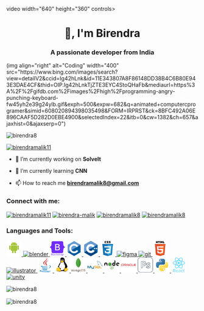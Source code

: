 video width="640" height="360" controls>
        <source src="https://drive.google.com/file/d/1I0CBgbAo2b7JY8PnoC8hDroMu-UVtiia/view?usp=sharing" type="video/mp4">

<h1 align="center"> 👋, I'm Birendra</h1>
<h3 align="center">A passionate developer from India</h3>
(img align="right" alt="Coding" width="400" src="https://www.bing.com/images/search?view=detailV2&ccid=Ig42hLnk&id=11E343807A8F86148DD38B4C6B80E943E3DAE4CF&thid=OIP.Ig42hLnkTjZTE3EYC4StoQHaFb&mediaurl=https%3A%2F%2Fgifdb.com%2Fimages%2Fhigh%2Fprogramming-angry-punching-keyboard-fw45yh2e39g24ylb.gif&exph=500&expw=682&q=animated+computercprogramer&simid=608020894398035498&FORM=IRPRST&ck=8BFC492A06E896CAAF5D282D0EBE4900&selectedIndex=22&itb=0&cw=1382&ch=657&ajaxhist=0&ajaxserp=0")

<p align="left"> <img src="https://komarev.com/ghpvc/?username=birendra8&label=Profile%20views&color=0e75b6&style=flat" alt="birendra8" /> </p>

<p align="left"> <a href="https://twitter.com/birendramalik11" target="blank"><img src="https://img.shields.io/twitter/follow/birendramalik11?logo=twitter&style=for-the-badge" alt="birendramalik11" /></a> </p>

- 🔭 I’m currently working on **SolveIt**

- 🌱 I’m currently learning **CNN**

- 📫 How to reach me **birendramalik8@gmail.com**

<h3 align="left">Connect with me:</h3>
<p align="left">
<a href="https://twitter.com/birendramalik11" target="blank"><img align="center" src="https://raw.githubusercontent.com/rahuldkjain/github-profile-readme-generator/master/src/images/icons/Social/twitter.svg" alt="birendramalik11" height="30" width="40" /></a>
<a href="https://linkedin.com/in/birendra-malik" target="blank"><img align="center" src="https://raw.githubusercontent.com/rahuldkjain/github-profile-readme-generator/master/src/images/icons/Social/linked-in-alt.svg" alt="birendra-malik" height="30" width="40" /></a>
<a href="https://www.leetcode.com/birendramalik8" target="blank"><img align="center" src="https://raw.githubusercontent.com/rahuldkjain/github-profile-readme-generator/master/src/images/icons/Social/leet-code.svg" alt="birendramalik8" height="30" width="40" /></a>
<a href="https://auth.geeksforgeeks.org/user/birendramalik8" target="blank"><img align="center" src="https://raw.githubusercontent.com/rahuldkjain/github-profile-readme-generator/master/src/images/icons/Social/geeks-for-geeks.svg" alt="birendramalik8" height="30" width="40" /></a>
</p>

<h3 align="left">Languages and Tools:</h3>
<p align="left"> <a href="https://developer.android.com" target="_blank" rel="noreferrer"> <img src="https://raw.githubusercontent.com/devicons/devicon/master/icons/android/android-original-wordmark.svg" alt="android" width="40" height="40"/> </a> <a href="https://www.blender.org/" target="_blank" rel="noreferrer"> <img src="https://download.blender.org/branding/community/blender_community_badge_white.svg" alt="blender" width="40" height="40"/> </a> <a href="https://getbootstrap.com" target="_blank" rel="noreferrer"> <img src="https://raw.githubusercontent.com/devicons/devicon/master/icons/bootstrap/bootstrap-plain-wordmark.svg" alt="bootstrap" width="40" height="40"/> </a> <a href="https://www.cprogramming.com/" target="_blank" rel="noreferrer"> <img src="https://raw.githubusercontent.com/devicons/devicon/master/icons/c/c-original.svg" alt="c" width="40" height="40"/> </a> <a href="https://www.w3schools.com/cpp/" target="_blank" rel="noreferrer"> <img src="https://raw.githubusercontent.com/devicons/devicon/master/icons/cplusplus/cplusplus-original.svg" alt="cplusplus" width="40" height="40"/> </a> <a href="https://www.w3schools.com/css/" target="_blank" rel="noreferrer"> <img src="https://raw.githubusercontent.com/devicons/devicon/master/icons/css3/css3-original-wordmark.svg" alt="css3" width="40" height="40"/> </a> <a href="https://www.figma.com/" target="_blank" rel="noreferrer"> <img src="https://www.vectorlogo.zone/logos/figma/figma-icon.svg" alt="figma" width="40" height="40"/> </a> <a href="https://git-scm.com/" target="_blank" rel="noreferrer"> <img src="https://www.vectorlogo.zone/logos/git-scm/git-scm-icon.svg" alt="git" width="40" height="40"/> </a> <a href="https://www.w3.org/html/" target="_blank" rel="noreferrer"> <img src="https://raw.githubusercontent.com/devicons/devicon/master/icons/html5/html5-original-wordmark.svg" alt="html5" width="40" height="40"/> </a> <a href="https://www.adobe.com/in/products/illustrator.html" target="_blank" rel="noreferrer"> <img src="https://www.vectorlogo.zone/logos/adobe_illustrator/adobe_illustrator-icon.svg" alt="illustrator" width="40" height="40"/> </a> <a href="https://www.java.com" target="_blank" rel="noreferrer"> <img src="https://raw.githubusercontent.com/devicons/devicon/master/icons/java/java-original.svg" alt="java" width="40" height="40"/> </a> <a href="https://www.linux.org/" target="_blank" rel="noreferrer"> <img src="https://raw.githubusercontent.com/devicons/devicon/master/icons/linux/linux-original.svg" alt="linux" width="40" height="40"/> </a> <a href="https://www.mongodb.com/" target="_blank" rel="noreferrer"> <img src="https://raw.githubusercontent.com/devicons/devicon/master/icons/mongodb/mongodb-original-wordmark.svg" alt="mongodb" width="40" height="40"/> </a> <a href="https://www.mysql.com/" target="_blank" rel="noreferrer"> <img src="https://raw.githubusercontent.com/devicons/devicon/master/icons/mysql/mysql-original-wordmark.svg" alt="mysql" width="40" height="40"/> </a> <a href="https://nodejs.org" target="_blank" rel="noreferrer"> <img src="https://raw.githubusercontent.com/devicons/devicon/master/icons/nodejs/nodejs-original-wordmark.svg" alt="nodejs" width="40" height="40"/> </a> <a href="https://www.oracle.com/" target="_blank" rel="noreferrer"> <img src="https://raw.githubusercontent.com/devicons/devicon/master/icons/oracle/oracle-original.svg" alt="oracle" width="40" height="40"/> </a> <a href="https://www.photoshop.com/en" target="_blank" rel="noreferrer"> <img src="https://raw.githubusercontent.com/devicons/devicon/master/icons/photoshop/photoshop-line.svg" alt="photoshop" width="40" height="40"/> </a> <a href="https://www.python.org" target="_blank" rel="noreferrer"> <img src="https://raw.githubusercontent.com/devicons/devicon/master/icons/python/python-original.svg" alt="python" width="40" height="40"/> </a> <a href="https://reactjs.org/" target="_blank" rel="noreferrer"> <img src="https://raw.githubusercontent.com/devicons/devicon/master/icons/react/react-original-wordmark.svg" alt="react" width="40" height="40"/> </a> <a href="https://unity.com/" target="_blank" rel="noreferrer"> <img src="https://www.vectorlogo.zone/logos/unity3d/unity3d-icon.svg" alt="unity" width="40" height="40"/> </a> </p>

<p><img align="center" src="https://github-readme-stats.vercel.app/api/top-langs?username=birendra8&show_icons=true&locale=en&layout=compact" alt="birendra8" /></p>

<p><img align="center" src="https://github-readme-streak-stats.herokuapp.com/?user=birendra8&" alt="birendra8" /></p>
